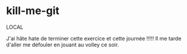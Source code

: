 # kill-me-git

LOCAL

J'ai hâte hate de terminer cette exercice et cette journée !!!!!
Il me tarde d'aller me défouler en jouant au volley ce soir.
